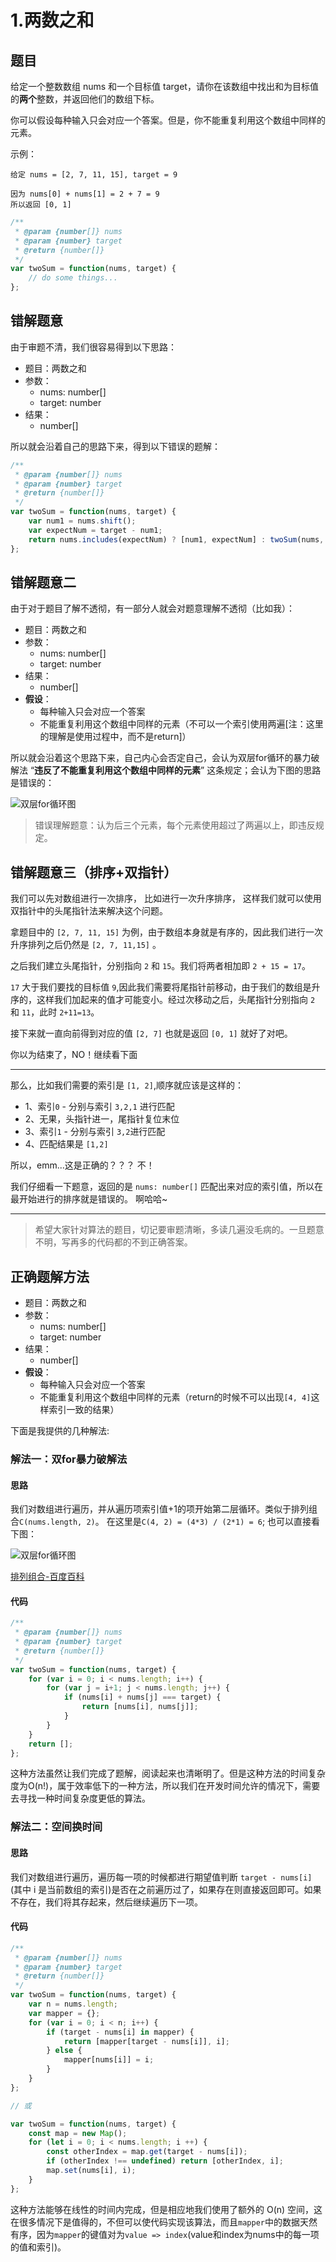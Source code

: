 # 1.两数之和

## 题目
给定一个整数数组 nums 和一个目标值 target，请你在该数组中找出和为目标值的**两个**整数，并返回他们的数组下标。

你可以假设每种输入只会对应一个答案。但是，你不能重复利用这个数组中同样的元素。

示例：
```
给定 nums = [2, 7, 11, 15], target = 9

因为 nums[0] + nums[1] = 2 + 7 = 9
所以返回 [0, 1]
```

```javascript
/**
 * @param {number[]} nums
 * @param {number} target
 * @return {number[]}
 */
var twoSum = function(nums, target) {
    // do some things...
};
```

## 错解题意
由于审题不清，我们很容易得到以下思路：

- 题目：两数之和
- 参数：
    + nums: number[]
    + target: number
- 结果：
    + number[]

所以就会沿着自己的思路下来，得到以下错误的题解：

```javascript
/**
 * @param {number[]} nums
 * @param {number} target
 * @return {number[]}
 */
var twoSum = function(nums, target) {
    var num1 = nums.shift();
    var expectNum = target - num1;
    return nums.includes(expectNum) ? [num1, expectNum] : twoSum(nums, target);
};
```

## 错解题意二
由于对于题目了解不透彻，有一部分人就会对题意理解不透彻（比如我）：

- 题目：两数之和
- 参数：
    + nums: number[]
    + target: number
- 结果：
    + number[]
- **假设**：
    + 每种输入只会对应一个答案
    + 不能重复利用这个数组中同样的元素（不可以一个索引使用两遍[注：这里的理解是使用过程中，而不是return]）

所以就会沿着这个思路下来，自己内心会否定自己，会认为双层for循环的暴力破解法 “**违反了不能重复利用这个数组中同样的元素**” 这条规定；会认为下图的思路是错误的：

![双层for循环图](https://github.com/FontEndArt/blog/blob/master/images/arithmetic/TwoSum_double_for.png?raw=true)

> 错误理解题意：认为后三个元素，每个元素使用超过了两遍以上，即违反规定。

## 错解题意三（排序+双指针）
我们可以先对数组进行一次排序， 比如进行一次升序排序， 这样我们就可以使用双指针中的头尾指针法来解决这个问题。

拿题目中的 `[2, 7, 11, 15]` 为例，由于数组本身就是有序的，因此我们进行一次升序排列之后仍然是 `[2, 7, 11,15]` 。

之后我们建立头尾指针，分别指向 `2` 和 `15`。我们将两者相加即 `2 + 15 = 17`。

`17` 大于我们要找的目标值 `9`,因此我们需要将尾指针前移动，由于我们的数组是升序的，这样我们加起来的值才可能变小。经过次移动之后，头尾指针分别指向 `2` 和 `11`，此时 `2+11=13`。

接下来就一直向前得到对应的值 `[2, 7]` 也就是返回 `[0, 1]` 就好了对吧。

你以为结束了，NO！继续看下面

---

那么，比如我们需要的索引是 `[1, 2]`,顺序就应该是这样的：
- 1、索引`0` - 分别与索引 `3,2,1` 进行匹配
- 2、无果，头指针进一，尾指针复位末位
- 3、索引`1` - 分别与索引 `3,2`进行匹配
- 4、匹配结果是 `[1,2]`

所以，emm...这是正确的？？？ 不！

我们仔细看一下题意，返回的是 `nums: number[]` 匹配出来对应的索引值，所以在最开始进行的排序就是错误的。 啊哈哈~

---

> 希望大家针对算法的题目，切记要审题清晰，多读几遍没毛病的。一旦题意不明，写再多的代码都的不到正确答案。

## 正确题解方法
- 题目：两数之和
- 参数：
    + nums: number[]
    + target: number
- 结果：
    + number[]
- **假设**：
    + 每种输入只会对应一个答案
    + 不能重复利用这个数组中同样的元素（return的时候不可以出现`[4, 4]`这样索引一致的结果）

下面是我提供的几种解法:

### 解法一：双for暴力破解法

#### 思路

我们对数组进行遍历，并从遍历项索引值+1的项开始第二层循环。类似于排列组合`C(nums.length, 2)`。
在这里是`C(4, 2) = (4*3) / (2*1) = 6`; 也可以直接看下图：

![双层for循环图](https://github.com/FontEndArt/blog/blob/master/images/arithmetic/TwoSum_double_for.png?raw=true)

[排列组合-百度百科](https://baike.baidu.com/item/%E6%8E%92%E5%88%97%E7%BB%84%E5%90%88/706498?fr=aladdin#2_1 "排列组合-百度百科")

#### 代码

```javascript
/**
 * @param {number[]} nums
 * @param {number} target
 * @return {number[]}
 */
var twoSum = function(nums, target) {
    for (var i = 0; i < nums.length; i++) {
        for (var j = i+1; j < nums.length; j++) {
            if (nums[i] + nums[j] === target) {
                return [nums[i], nums[j]];
            }
        }
    }
    return [];
};
```

这种方法虽然让我们完成了题解，阅读起来也清晰明了。但是这种方法的时间复杂度为O(n!)，属于效率低下的一种方法，所以我们在开发时间允许的情况下，需要去寻找一种时间复杂度更低的算法。

### 解法二：空间换时间

#### 思路

我们对数组进行遍历，遍历每一项的时候都进行期望值判断 `target - nums[i]` (其中 i 是当前数组的索引)是否在之前遍历过了，如果存在则直接返回即可。如果不存在，我们将其存起来，然后继续遍历下一项。

#### 代码

```javascript
/**
 * @param {number[]} nums
 * @param {number} target
 * @return {number[]}
 */
var twoSum = function(nums, target) {
    var n = nums.length;
    var mapper = {};
    for (var i = 0; i < n; i++) {
        if (target - nums[i] in mapper) {
            return [mapper[target - nums[i]], i];
        } else {
            mapper[nums[i]] = i;
        }
    }
};

// 或

var twoSum = function(nums, target) {
    const map = new Map();
    for (let i = 0; i < nums.length; i ++) {
        const otherIndex = map.get(target - nums[i]);
        if (otherIndex !== undefined) return [otherIndex, i];
        map.set(nums[i], i);
    }
};

```

这种方法能够在线性的时间内完成，但是相应地我们使用了额外的 O(n) 空间，这在很多情况下是值得的，不但可以使代码实现该算法，而且`mapper`中的数据天然有序，因为`mapper`的键值对为`value => index`(value和index为nums中的每一项的值和索引)。


